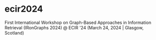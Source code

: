 # ecir2024
First International Workshop on Graph-Based Approaches in Information Retrieval (IRonGraphs 2024) @ ECIR '24 (March 24, 2024 | Glasgow, Scotland)
